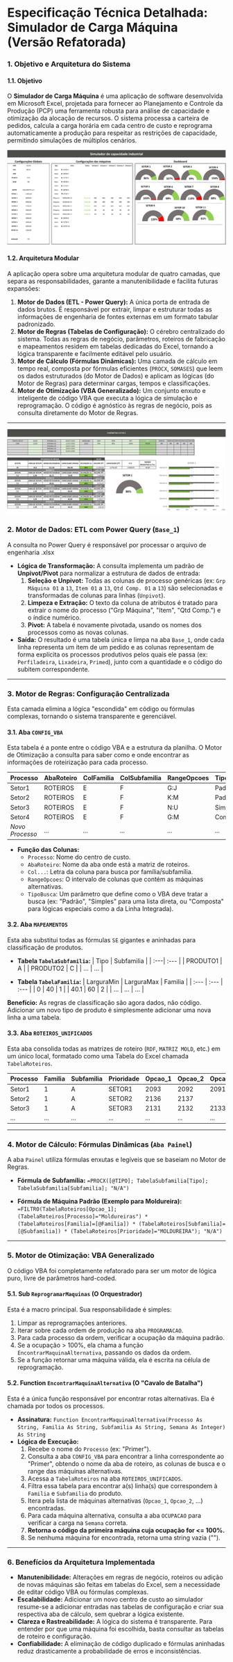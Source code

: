 # Especificação Técnica Detalhada: Simulador de Carga Máquina (Versão Refatorada)

### 1. Objetivo e Arquitetura do Sistema

#### 1.1. Objetivo
O **Simulador de Carga Máquina** é uma aplicação de software desenvolvida em Microsoft Excel, projetada para fornecer ao Planejamento e Controle da Produção (PCP) uma ferramenta robusta para análise de capacidade e otimização da alocação de recursos. O sistema processa a carteira de pedidos, calcula a carga horária em cada centro de custo e reprograma automaticamente a produção para respeitar as restrições de capacidade, permitindo simulações de múltiplos cenários.

![Imagem Simulador](Imagem2.jpg)

#### 1.2. Arquitetura Modular
A aplicação opera sobre uma arquitetura modular de quatro camadas, que separa as responsabilidades, garante a manutenibilidade e facilita futuras expansões:

1.  **Motor de Dados (ETL - Power Query):** A única porta de entrada de dados brutos. É responsável por extrair, limpar e estruturar todas as informações de engenharia de fontes externas em um formato tabular padronizado.
2.  **Motor de Regras (Tabelas de Configuração):** O cérebro centralizado do sistema. Todas as regras de negócio, parâmetros, roteiros de fabricação e mapeamentos residem em tabelas dedicadas do Excel, tornando a lógica transparente e facilmente editável pelo usuário.
3.  **Motor de Cálculo (Fórmulas Dinâmicas):** Uma camada de cálculo em tempo real, composta por fórmulas eficientes (`PROCX`, `SOMASES`) que leem os dados estruturados (do Motor de Dados) e aplicam as lógicas (do Motor de Regras) para determinar cargas, tempos e classificações.
4.  **Motor de Otimização (VBA Generalizado):** Um conjunto enxuto e inteligente de código VBA que executa a lógica de simulação e reprogramação. O código é agnóstico às regras de negócio, pois as consulta diretamente do Motor de Regras.

---

![Imagem Simulador1](Imagem3.jpg)

### 2. Motor de Dados: ETL com Power Query (`Base_1`)

A consulta no Power Query é responsável por processar o arquivo de engenharia .xlsx

* **Lógica de Transformação:** A consulta implementa um padrão de **Unpivot/Pivot** para normalizar a estrutura de dados de entrada:
    1.  **Seleção e Unpivot:** Todas as colunas de processo genéricas (ex: `Grp Máquina 01` a `13`, `Item 01` a `13`, `Qtd Comp. 01` a `13`) são selecionadas e transformadas de colunas para linhas (`Unpivot`).
    2.  **Limpeza e Extração:** O texto da coluna de atributos é tratado para extrair o nome do processo ("Grp Máquina", "Item", "Qtd Comp.") e o índice numérico.
    3.  **Pivot:** A tabela é novamente pivotada, usando os nomes dos processos como as novas colunas.
* **Saída:** O resultado é uma tabela única e limpa na aba `Base_1`, onde cada linha representa um item de um pedido e as colunas representam de forma explícita os processos produtivos pelos quais ele passa (ex: `Perfiladeira`, `Lixadeira`, `Primed`), junto com a quantidade e o código do subitem correspondente.

---

### 3. Motor de Regras: Configuração Centralizada

Esta camada elimina a lógica "escondida" em código ou fórmulas complexas, tornando o sistema transparente e gerenciável.

#### 3.1. Aba `CONFIG_VBA`
Esta tabela é a ponte entre o código VBA e a estrutura da planilha. O Motor de Otimização a consulta para saber como e onde encontrar as informações de roteirização para cada processo.

| Processo | AbaRoteiro | ColFamilia | ColSubfamilia | RangeOpcoes | TipoBusca |
| :--- | :--- | :--- | :--- | :--- | :--- |
| Setor1 | ROTEIROS | E | F | G:J | Padrão |
| Setor2 | ROTEIROS | E | F | K:M | Padrão |
| Setor3 | ROTEIROS | E | F | N:U | Simples |
| Setor4 | ROTEIROS | E | F | G:M | Composta |
| *Novo Processo* | *...* | *...* | *...* | *...* | *...* |

* **Função das Colunas:**
    * `Processo`: Nome do centro de custo.
    * `AbaRoteiro`: Nome da aba onde está a matriz de roteiros.
    * `Col...`: Letra da coluna para busca por família/subfamília.
    * `RangeOpcoes`: O intervalo de colunas que contém as máquinas alternativas.
    * `TipoBusca`: Um parâmetro que define como o VBA deve tratar a busca (ex: "Padrão", "Simples" para uma lista direta, ou "Composta" para lógicas especiais como a da Linha Integrada).

#### 3.2. Aba `MAPEAMENTOS`
Esta aba substitui todas as fórmulas `SE` gigantes e aninhadas para classificação de produtos.

* **Tabela `TabelaSubfamilia`:**
| Tipo | Subfamilia |
| :---| :--- |
| PRODUTO1 | A |
| PRODUTO2 | C |
| ... | ... |

* **Tabela `TabelaFamilia`:**
| LarguraMin | LarguraMax | Familia |
| :--- | :--- | :--- |
| 0 | 40 | 1 |
| 40.1 | 60 | 2 |
| ... | ... | ... |

**Benefício:** As regras de classificação são agora dados, não código. Adicionar um novo tipo de produto é simplesmente adicionar uma nova linha a uma tabela.

#### 3.3. Aba `ROTEIROS_UNIFICADOS`
Esta aba consolida todas as matrizes de roteiro (`RDF`, `MATRIZ MOLD`, etc.) em um único local, formatado como uma Tabela do Excel chamada `TabelaRoteiros`.

| Processo | Familia | Subfamilia | Prioridade | Opcao_1 | Opcao_2 | Opcao_3 | ... |
| :--- | :--- | :--- | :--- | :--- | :--- | :--- | :--- |
| Setor1 | 1 | A | SETOR1 | 2093 | 2092 | 2091 | |
| Setor2 | 1 | A | SETOR2| 2136 | 2137 | | |
| Setor3 | 1 | A | SETOR3 | 2131 | 2132 | 2133 | |
| ... | ... | ... | ... | ... | ... | ... | ... |

---

### 4. Motor de Cálculo: Fórmulas Dinâmicas (`Aba Painel`)

A aba `Painel` utiliza fórmulas enxutas e legíveis que se baseiam no Motor de Regras.

* **Fórmula de Subfamília:**
    `=PROCX([@TIPO]; TabelaSubfamilia[Tipo]; TabelaSubfamilia[Subfamilia]; "N/A")`

* **Fórmula de Máquina Padrão (Exemplo para Moldureira):**
    `=FILTRO(TabelaRoteiros[Opcao_1]; (TabelaRoteiros[Processo]="Moldureiras") * (TabelaRoteiros[Familia]=[@Familia]) * (TabelaRoteiros[Subfamilia]=[@Subfamilia]) * (TabelaRoteiros[Prioridade]="MOLDUREIRA"); "N/A")`

---

### 5. Motor de Otimização: VBA Generalizado

O código VBA foi completamente refatorado para ser um motor de lógica puro, livre de parâmetros hard-coded.

#### 5.1. Sub `ReprogramarMaquinas` (O Orquestrador)
Esta é a macro principal. Sua responsabilidade é simples:
1.  Limpar as reprogramações anteriores.
2.  Iterar sobre cada ordem de produção na aba `PROGRAMACAO`.
3.  Para cada processo da ordem, verificar a ocupação da máquina padrão.
4.  Se a ocupação > 100%, ela chama a função `EncontrarMaquinaAlternativa`, passando os dados da ordem.
5.  Se a função retornar uma máquina válida, ela é escrita na célula de reprogramação.

#### 5.2. Function `EncontrarMaquinaAlternativa` (O "Cavalo de Batalha")
Esta é a única função responsável por encontrar rotas alternativas. Ela é chamada por todos os processos.
* **Assinatura:** `Function EncontrarMaquinaAlternativa(Processo As String, Familia As String, Subfamilia As String, Semana As Integer) As String`
* **Lógica de Execução:**
    1.  Recebe o nome do `Processo` (ex: "Primer").
    2.  Consulta a aba `CONFIG_VBA` para encontrar a linha correspondente ao "Primer", obtendo o nome da aba de roteiro, as colunas de busca e o range das máquinas alternativas.
    3.  Acessa a `TabelaRoteiros` na aba `ROTEIROS_UNIFICADOS`.
    4.  Filtra essa tabela para encontrar a(s) linha(s) que correspondem à `Familia` e `Subfamilia` do produto.
    5.  Itera pela lista de máquinas alternativas (`Opcao_1`, `Opcao_2`, ...) encontradas.
    6.  Para cada máquina alternativa, consulta a aba `OCUPACAO` para verificar a carga na `Semana` correta.
    7.  **Retorna o código da primeira máquina cuja ocupação for <= 100%.**
    8.  Se nenhuma máquina for encontrada, retorna uma string vazia ("").

---

### 6. Benefícios da Arquitetura Implementada

* **Manutenibilidade:** Alterações em regras de negócio, roteiros ou adição de novas máquinas são feitas em tabelas do Excel, sem a necessidade de editar código VBA ou fórmulas complexas.
* **Escalabilidade:** Adicionar um novo centro de custo ao simulador resume-se a adicionar entradas nas tabelas de configuração e criar sua respectiva aba de cálculo, sem quebrar a lógica existente.
* **Clareza e Rastreabilidade:** A lógica do sistema é transparente. Para entender por que uma máquina foi escolhida, basta consultar as tabelas de roteiro e configuração.
* **Confiabilidade:** A eliminação de código duplicado e fórmulas aninhadas reduz drasticamente a probabilidade de erros e inconsistências.
